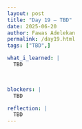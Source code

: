 ```yaml
---
layout: post
title: "Day 19 – TBD"
date: 2025-06-20
author: Fawas Adelekan
permalink: /day19.html
tags: ["TBD",]

what_i_learned: |
  TBD

  

blockers: |
  TBD

reflection: |
  TBD
---
```


